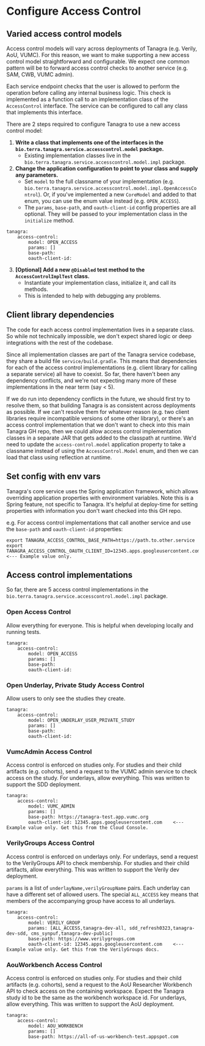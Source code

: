 # Configure Access Control

## Varied access control models
Access control models will vary across deployments of Tanagra (e.g. Verily, AoU, VUMC).
For this reason, we want to make supporting a new access control model straightforward and configurable.
We expect one common pattern will be to forward access control checks to another service (e.g. SAM, CWB, VUMC admin).

Each service endpoint checks that the user is allowed to perform the operation before calling any internal business logic.
This check is implemented as a function call to an implementation class of the `AccessControl` interface.
The service can be configured to call any class that implements this interface.

There are 2 steps required to configure Tanagra to use a new access control model:
1. **Write a class that implements one of the interfaces in the `bio.terra.tanagra.service.accesscontrol.model` package.**
   - Existing implementation classes live in the `bio.terra.tanagra.service.accesscontrol.model.impl` package.
2. **Change the application configuration to point to your class and supply any parameters.**
   - Set `model` to the full classname of your implementation (e.g. `bio.terra.tanagra.service.accesscontrol.model.impl.OpenAccessControl`).
     Or, if you've implemented a new `CoreModel` and added to that enum, you can use the enum value instead (e.g. `OPEN_ACCESS`).
   - The `params`, `base-path`, and `oauth-client-id` config properties are all optional. They will be passed to your
     implementation class in the `initialize` method.
```
tanagra:
    access-control:
        model: OPEN_ACCESS
        params: []
        base-path:
        oauth-client-id:
```
3. **[Optional] Add a new `@Disabled` test method to the `AccessControlImplTest` class.**
   - Instantiate your implementation class, initialize it, and call its methods.
   - This is intended to help with debugging any problems.

## Client library dependencies
The code for each access control implementation lives in a separate class. 
So while not technically impossible, we don't expect shared logic or deep integrations with the rest of the codebase.

Since all implementation classes are part of the Tanagra service codebase, they share a build file `service/build.gradle`.
This means that dependencies for each of the access control implementations (e.g. client library for calling a separate 
service) all have to coexist. So far, there haven't been any dependency conflicts, and we're not expecting many more of 
these implementations in the near term (say < 5).

If we do run into dependency conflicts in the future, we should first try to resolve them, so that building Tanagra is
as consistent across deployments as possible. If we can't resolve them for whatever reason (e.g. two client libraries 
require incompatible versions of some other library), or there's an access control implementation that we don't want to 
check into this main Tanagra GH repo, then we could allow access control implementation classes in a separate JAR that 
gets added to the classpath at runtime. We'd need to update the `access-control.model` application property to take a 
classname instead of using the `AccessControl.Model` enum, and then we can load that class using reflection at runtime. 

## Set config with env vars
Tanagra's core service uses the Spring application framework, which allows overriding application properties with
environment variables. Note this is a Spring feature, not specific to Tanagra. It's helpful at deploy-time for setting  
properties with information you don't want checked into this GH repo.

e.g. For access control implementations that call another service and use the `base-path` and `oauth-client-id` properties:
```
export TANAGRA_ACCESS_CONTROL_BASE_PATH=https://path.to.other.service
export TANAGRA_ACCESS_CONTROL_OAUTH_CLIENT_ID=12345.apps.googleusercontent.com    <--- Example value only.
```


## Access control implementations
So far, there are 5 access control implementations in the `bio.terra.tanagra.service.accesscontrol.model.impl` package.

### Open Access Control
Allow everything for everyone. This is helpful when developing locally and running tests.
```
tanagra:
    access-control:
        model: OPEN_ACCESS
        params: []
        base-path:
        oauth-client-id:
```

### Open Underlay, Private Study Access Control
Allow users to only see the studies they create.
```
tanagra:
    access-control:
        model: OPEN_UNDERLAY_USER_PRIVATE_STUDY
        params: []
        base-path:
        oauth-client-id:
```

### VumcAdmin Access Control
Access control is enforced on studies only. For studies and their child artifacts (e.g. cohorts), send a request to
the VUMC admin service to check access on the study. For underlays, allow everything. This was written to support the
SDD deployment.
```
tanagra:
    access-control:
        model: VUMC_ADMIN
        params: []
        base-path: https://tanagra-test.app.vumc.org
        oauth-client-id: 12345.apps.googleusercontent.com    <--- Example value only. Get this from the Cloud Console.
```

### VerilyGroups Access Control
Access control is enforced on underlays only. For underlays, send a request to the VerilyGroups API to check membership.
For studies and their child artifacts, allow everything. This was written to support the Verily dev deployment.

`params` is a list of `underlayName,verilyGroupName` pairs. Each underlay can have a different set of allowed users. 
The special `ALL_ACCESS` key means that members of the accompanying group have access to all underlays.
```
tanagra:
    access-control:
        model: VERILY_GROUP
        params: [ALL_ACCESS,tanagra-dev-all, sdd_refresh0323,tanagra-dev-sdd, cms_synpuf,tanagra-dev-public]
        base-path: https://www.verilygroups.com
        oauth-client-id: 12345.apps.googleusercontent.com    <--- Example value only. Get this from the VerilyGroups docs.
```

### AouWorkbench Access Control
Access control is enforced on studies only. For studies and their child artifacts (e.g. cohorts), send a request to
the AoU Researcher Workbench API to check access on the containing workspace. Expect the Tanagra study id to be the
same as the workbench workspace id. For underlays, allow everything. This was written to support the AoU deployment.
```
tanagra:
    access-control:
        model: AOU_WORKBENCH
        params: []
        base-path: https://all-of-us-workbench-test.appspot.com
```

